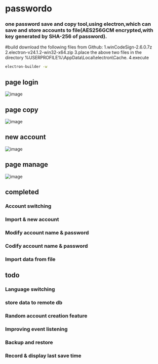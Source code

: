 # passwordo
### one password save and copy tool,using electron,which can save and store accounts to file(AES256GCM encrypted,with  key generated by SHA-256 of password).
#build
download the following files from Github:
1.winCodeSign-2.6.0.7z
2.electron-v24.1.2-win32-x64.zip
3.place the above two files in the directory %USERPROFILE%\AppData\Local\electron\Cache.
4.execute
```bash
electron-builder -w
```
## page login
![image](https://user-images.githubusercontent.com/103351906/232045402-3381a78c-21b1-4a64-8b45-d7697232c7ff.png)

## page copy
![image](https://user-images.githubusercontent.com/103351906/232045567-0acc4251-af44-4945-a395-79215ba038b5.png)

## new account

![image](https://user-images.githubusercontent.com/103351906/232045747-e53e6844-9673-412b-9db4-45904d2c2c3e.png)

## page manage
![image](https://user-images.githubusercontent.com/103351906/232045979-88e5d19e-8aa7-45b5-a611-d9ac9dc3bce7.png)

## completed
### Account switching 
### Import & new account
### Modify account name & password
### Codify account name & password
### Import data from file

## todo 
### Language switching
### store data to remote db
### Random account creation feature
### Improving event listening
### Backup and restore
### Record & display last save time